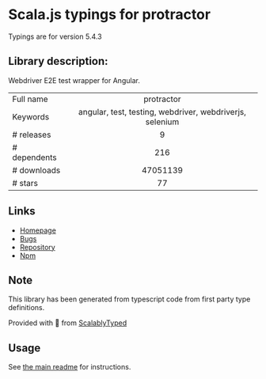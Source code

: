 
# Scala.js typings for protractor

Typings are for version 5.4.3

## Library description:
Webdriver E2E test wrapper for Angular.

|                    |                 |
| ------------------ | :-------------: |
| Full name          | protractor |
| Keywords           | angular, test, testing, webdriver, webdriverjs, selenium |
| # releases         | 9 |
| # dependents       | 216 |
| # downloads        | 47051139 |
| # stars            | 77 |

## Links
- [Homepage](https://github.com/angular/protractor)
- [Bugs](https://github.com/angular/protractor/issues)
- [Repository](https://github.com/angular/protractor)
- [Npm](https://www.npmjs.com/package/protractor)
    


## Note
This library has been generated from typescript code from first party type definitions.

Provided with :purple_heart: from [ScalablyTyped](https://github.com/oyvindberg/ScalablyTyped)

## Usage
See [the main readme](../../readme.md) for instructions.


